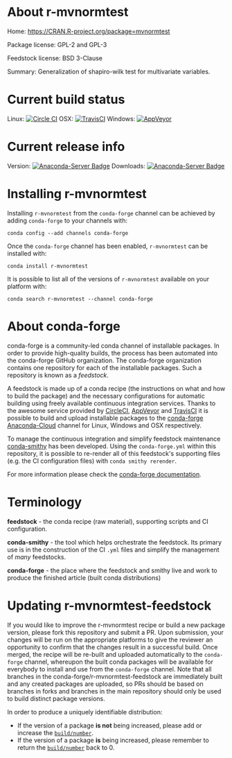 About r-mvnormtest
==================

Home: https://CRAN.R-project.org/package=mvnormtest

Package license: GPL-2 and GPL-3

Feedstock license: BSD 3-Clause

Summary: Generalization of shapiro-wilk test for multivariate variables.



Current build status
====================

Linux: [![Circle CI](https://circleci.com/gh/conda-forge/r-mvnormtest-feedstock.svg?style=shield)](https://circleci.com/gh/conda-forge/r-mvnormtest-feedstock)
OSX: [![TravisCI](https://travis-ci.org/conda-forge/r-mvnormtest-feedstock.svg?branch=master)](https://travis-ci.org/conda-forge/r-mvnormtest-feedstock)
Windows: [![AppVeyor](https://ci.appveyor.com/api/projects/status/github/conda-forge/r-mvnormtest-feedstock?svg=True)](https://ci.appveyor.com/project/conda-forge/r-mvnormtest-feedstock/branch/master)

Current release info
====================
Version: [![Anaconda-Server Badge](https://anaconda.org/conda-forge/r-mvnormtest/badges/version.svg)](https://anaconda.org/conda-forge/r-mvnormtest)
Downloads: [![Anaconda-Server Badge](https://anaconda.org/conda-forge/r-mvnormtest/badges/downloads.svg)](https://anaconda.org/conda-forge/r-mvnormtest)

Installing r-mvnormtest
=======================

Installing `r-mvnormtest` from the `conda-forge` channel can be achieved by adding `conda-forge` to your channels with:

```
conda config --add channels conda-forge
```

Once the `conda-forge` channel has been enabled, `r-mvnormtest` can be installed with:

```
conda install r-mvnormtest
```

It is possible to list all of the versions of `r-mvnormtest` available on your platform with:

```
conda search r-mvnormtest --channel conda-forge
```


About conda-forge
=================

conda-forge is a community-led conda channel of installable packages.
In order to provide high-quality builds, the process has been automated into the
conda-forge GitHub organization. The conda-forge organization contains one repository
for each of the installable packages. Such a repository is known as a *feedstock*.

A feedstock is made up of a conda recipe (the instructions on what and how to build
the package) and the necessary configurations for automatic building using freely
available continuous integration services. Thanks to the awesome service provided by
[CircleCI](https://circleci.com/), [AppVeyor](http://www.appveyor.com/)
and [TravisCI](https://travis-ci.org/) it is possible to build and upload installable
packages to the [conda-forge](https://anaconda.org/conda-forge)
[Anaconda-Cloud](http://docs.anaconda.org/) channel for Linux, Windows and OSX respectively.

To manage the continuous integration and simplify feedstock maintenance
[conda-smithy](http://github.com/conda-forge/conda-smithy) has been developed.
Using the ``conda-forge.yml`` within this repository, it is possible to re-render all of
this feedstock's supporting files (e.g. the CI configuration files) with ``conda smithy rerender``.

For more information please check the [conda-forge documentation](https://conda-forge.org/docs/).

Terminology
===========

**feedstock** - the conda recipe (raw material), supporting scripts and CI configuration.

**conda-smithy** - the tool which helps orchestrate the feedstock.
                   Its primary use is in the construction of the CI ``.yml`` files
                   and simplify the management of *many* feedstocks.

**conda-forge** - the place where the feedstock and smithy live and work to
                  produce the finished article (built conda distributions)


Updating r-mvnormtest-feedstock
===============================

If you would like to improve the r-mvnormtest recipe or build a new
package version, please fork this repository and submit a PR. Upon submission,
your changes will be run on the appropriate platforms to give the reviewer an
opportunity to confirm that the changes result in a successful build. Once
merged, the recipe will be re-built and uploaded automatically to the
`conda-forge` channel, whereupon the built conda packages will be available for
everybody to install and use from the `conda-forge` channel.
Note that all branches in the conda-forge/r-mvnormtest-feedstock are
immediately built and any created packages are uploaded, so PRs should be based
on branches in forks and branches in the main repository should only be used to
build distinct package versions.

In order to produce a uniquely identifiable distribution:
 * If the version of a package **is not** being increased, please add or increase
   the [``build/number``](http://conda.pydata.org/docs/building/meta-yaml.html#build-number-and-string).
 * If the version of a package **is** being increased, please remember to return
   the [``build/number``](http://conda.pydata.org/docs/building/meta-yaml.html#build-number-and-string)
   back to 0.